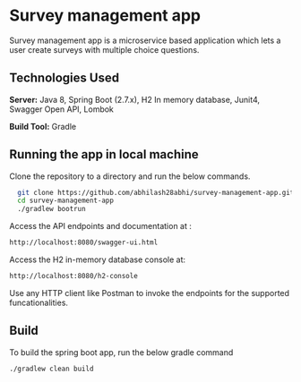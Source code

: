 # Survey management app

Survey management app is a microservice based application which lets a user create surveys with multiple choice questions.

## Technologies Used

**Server:** Java 8, Spring Boot (2.7.x), H2 In memory database, Junit4, Swagger Open API, Lombok


**Build Tool:** Gradle
## Running the app in local machine

Clone the repository to a directory and run the below commands.

```bash
  git clone https://github.com/abhilash28abhi/survey-management-app.git
  cd survey-management-app
  ./gradlew bootrun
```

Access the API endpoints and documentation at :
```bash
http://localhost:8080/swagger-ui.html
```

Access the H2 in-memory database console at:
```bash
http://localhost:8080/h2-console
```

Use any HTTP client like Postman to invoke the endpoints for the supported funcationalities.

## Build

To build the spring boot app, run the below gradle command

```
./gradlew clean build
```